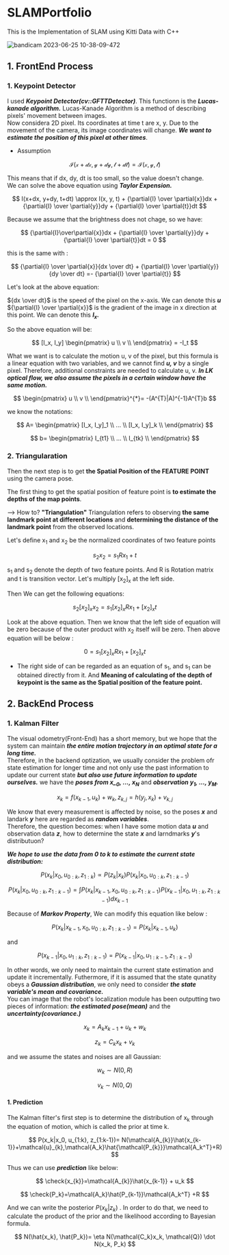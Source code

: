 # SLAMPortfolio
This is the Implementation of SLAM using Kitti Data with C++

![bandicam 2023-06-25 10-38-09-472](https://github.com/WD4715/SLAMPortfolio/assets/117700793/4afaea4f-84f0-4262-a649-811bf9b1a92c)


## 1. FrontEnd Process

### 1. Keypoint Detector

I used ***Keypoint Detector(cv::GFTTDetector)***. This functionn is the ***Lucas-kanade algorithm.***
Lucas-Kanade Algorithm is a method of describing pixels' movement between images.  
Now considera 2D pixel. Its coordinates at time t are x, y. Due to the movement of the camera, its image coordinates will change. ***We want to estimate the position of this pixel at other times***.

- Assumption

$$
\mathcal{I(x+dx, y+dy, t+dt)}= \mathcal{I(x, y, t)}
$$

This means that if dx, dy, dt is too small, so the value doesn't change.  
We can solve the above equation using ***Taylor Expension.***

$$
I(x+dx, y+dy, t+dt) \approx I(x, y, t) + {\partial{I} \over \partial{x}}dx + {\partial{I} \over \partial{y}}dy + {\partial{I} \over \partial{t}}dt
$$

Because we assume that the brightness does not chage, so we have:

$$
{\partial{I}\over\partial{x}}dx + {\partial{I} \over \partial{y}}dy + {\partial{I} \over \partial{t}}dt = 0 
$$

this is the same with :

$$
{\partial{I} \over \partial{x}}{dx \over dt} + {\partial{I} \over \partial{y}}{dy \over dt}  =- {\partial{I} \over \partial{t}}
$$

Let's look at the above equation:

${dx \over dt}$ is the speed of the pixel on the x-axis. We can denote this ***u***  
${\partial{I} \over \partial{x}}$ is the gradient of the image in x direction at this point. We can denote this ***I<sub>x</sub>.***

So the above equation will be:

$$
[I_x, I_y] 
\begin{pmatrix} 
   u  \\
   v  \\
\end{pmatrix} =
-I_t
$$

What we want is to calculate the motion u, v of the pixel, but this formula is a linear equation with two variables, and we cannot find ***u, v*** by a single pixel. Therefore, additional constraints are needed to calculate u, v. ***In LK optical flow, we also assume the pixels in a certain window have the same motion.***  

$$
\begin{pmatrix} 
   u  \\
   v  \\
\end{pmatrix}^{*}=
-(A^{T}|A)^{-1}A^{T}b
$$

we know the notations:

$$
A=
\begin{pmatrix} 
   [I_x, I_y]_1  \\
   ...  \\
   [I_x, I_y]_k \\
\end{pmatrix}
$$

$$
b=
\begin{pmatrix} 
   I_{t1}  \\
   ...  \\
   I_{tk} \\
\end{pmatrix}
$$

### 2. Triangularation

Then the next step is to get **the Spatial Position of the FEATURE POINT** using the camera pose.

The first thing to get the spatial position of feature point is **to estimate the depths of the map points**.

--> How to? **"Triangulation"**
Triangulation refers to observing **the same landmark point at different locations** and **determining the distance of the landmark point** from the observed locations.

Let's define x<sub>1</sub> and x<sub>2</sub> be the normalized coordinates of two feature points


$$
s_{2}x_{2}=s_{1}Rx_{1}+t
$$

s<sub>1</sub> and s<sub>2</sub> denote the depth of two feature points. And R is Rotation matrix and t is transition vector.
Let's multiply [x<sub>2</sub>]<sub>x</sub> at the left side. 

Then We can get the following equations:

$$
s_2 [x_2]_{x} x_2 = s_1 [x_2]_x Rx_1 + [x_2]_x t
$$

Look at the above equation. Then we know that the left side of equation will be zero because of the outer product with x<sub>2</sub> itself will be zero.
Then above equation will be below :


$$
0 = s_1 [x_2]_x Rx_1 + [x_2]_x t
$$


- The right side of can be regarded as an equation of s<sub>1</sub>, and s<sub>1</sub> can be obtained directly from it.
And **Meaning of calculating of the depth of keypoint is the same as the Spatial position of the feature point.**

## 2. BackEnd Process

### 1. Kalman Filter
The visual odometry(Front-End) has a short memory, but we hope that the system can maintain ***the entire motion trajectory in an optimal state for a long time.***  
Therefore, in the backend optization, we usually consider the problem ofr state estimation for longer time and not only use the past information to update our current state ***but also use future information to update ourselves.***
we have the ***poses from x_<sub>0</sub>, ..., x<sub>N</sub>*** and ***observation y<sub>1</sub>, ..., y<sub>M</sub>.***  

$$
x_{k}=f(x_{k-1}, u_k) + w_k, z_{k, j}=h(y_j, x_k) + v_{k, j}
$$

We know that every measurement is affected by noise, so the poses ***x*** and landark ***y*** here are regarded as ***random variables***.  
Therefore, the question becomes: when I have some motion data ***u*** and observation data ***z***, how to determine the state ***x*** and larndmarks ***y***'s distributuon?  

***We hope to use the data from 0 to k to estimate the current state distribution:***  


$$
P(x_k|x_0, u_{0:k}, z_{1:k}) \propto P(z_k|x_k)P(x_k|x_0, u_{0:k}, z_{1:k-1})
$$

$$
P(x_k|x_0, u_{0:k}, z_{1:k-1})=\int{P(x_k|x_{k-1}, x_0, u_{0:k}, z_{1:k-1})P(x_{k-1}|x_0, u_{1:k}, z_{1:k-1})}dx_{k-1}
$$

Because of ***Markov Property***, We can modify this equation like below :

$$
P(x_k|x_{k-1}, x_0, u_{0:k}, z_{1:k-1})=P(x_k|x_{k-1}, u_{k}) 
$$

and

$$
P(x_{k-1}|x_0, u_{1:k}, z_{1:k-1})=P(x_{k-1}|x_0, u_{1:k-1}, z_{1:k-1})
$$

In other words, we only need to maintain the current state estimation and update it incrementally. Futhermore, if it is assumed that the state qunatity obeys a ***Gaussian distribution***, we only need to consider ***the state variable's mean and covariance.***  
You can image that the robot's localization module has been outputting two pieces of information: ***the estimated pose(mean)*** and the ***uncertainty(covariance.)***  

$$
x_{k}=A_{k}x_{k-1}+u_{k}+w_{k}
$$

$$
z_{k} = C_{k}x_{k} +v_{k}
$$

and we assume the states and noises are all Gaussian:

$$
w_{k} \sim N(0, R)
$$

$$
v_{k} \sim N(0, Q)
$$

#### 1. Prediction
The Kalman filter's first step is to determine the distribution of x<sub>k</sub> through the equation of motion, which is called the prior at time k.

$$
P(x_k|x_0, u_{1:k}, z_{1:k-1})=
N(\mathcal{A_{k}}\hat{x_{k-1}}+\mathcal{u}_{k},\mathcal{A_k}\hat{\mathcal{P_{k}}}\mathcal{A_k^T}+R)
$$

Thus we can use ***prediction*** like below:

$$
\check{x_{k}}=\mathcal{A_{k}}\hat{x_{k-1}} + u_k
$$

$$
\check{P_k}=\mathcal{A_k}\hat{P_{k-1}}\mathcal{A_k^T} +R
$$

And we can write the posterior $P(x_k|z_k)$ . In order to do that, we need to calculate the product of the prior and the likelihood according to Bayesian formula.  

$$
N(\hat{x_k}, \hat{P_k})=
\eta N(\mathcal{C_k}x_k, \mathcal{Q}) \dot N(x_k, P_k)
$$

